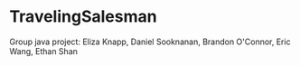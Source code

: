 # TravelingSalesman
Group java project:
Eliza Knapp,
Daniel Sooknanan,
Brandon O'Connor,
Eric Wang,
Ethan Shan
